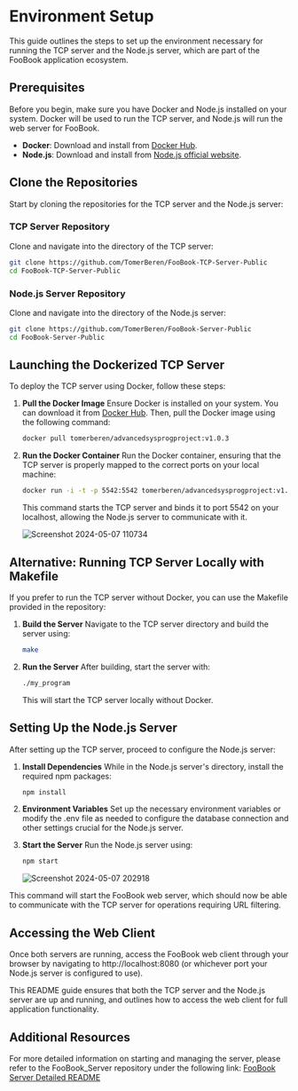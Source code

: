# Environment Setup

This guide outlines the steps to set up the environment necessary for running the TCP server and the Node.js server, which are part of the FooBook application ecosystem.

## Prerequisites

Before you begin, make sure you have Docker and Node.js installed on your system. Docker will be used to run the TCP server, and Node.js will run the web server for FooBook.

- **Docker**: Download and install from [Docker Hub](https://hub.docker.com/).
- **Node.js**: Download and install from [Node.js official website](https://nodejs.org/).

## Clone the Repositories

Start by cloning the repositories for the TCP server and the Node.js server:

### TCP Server Repository

Clone and navigate into the directory of the TCP server:

```bash
git clone https://github.com/TomerBeren/FooBook-TCP-Server-Public
cd FooBook-TCP-Server-Public
```

### Node.js Server Repository

Clone and navigate into the directory of the Node.js server:

```bash
git clone https://github.com/TomerBeren/FooBook-Server-Public
cd FooBook-Server-Public
```
## Launching the Dockerized TCP Server

To deploy the TCP server using Docker, follow these steps:

1. **Pull the Docker Image** Ensure Docker is installed on your system. You can download it from [Docker Hub](https://hub.docker.com/). Then, pull the Docker image using the following command:
   ```bash
   docker pull tomerberen/advancedsysprogproject:v1.0.3
   ```

2. **Run the Docker Container** Run the Docker container, ensuring that the TCP server is properly mapped to the correct ports on your local machine:
    ```bash
    docker run -i -t -p 5542:5542 tomerberen/advancedsysprogproject:v1.0.3
    ```
    This command starts the TCP server and binds it to port 5542 on your localhost, allowing the Node.js server to communicate with it.
      
   ![Screenshot 2024-05-07 110734](https://github.com/TomerBeren/FooBook_Server/assets/118894673/a599293d-f6d1-4493-b877-f63e99da62a4)

## Alternative: Running TCP Server Locally with Makefile

If you prefer to run the TCP server without Docker, you can use the Makefile provided in the repository:

1. **Build the Server** Navigate to the TCP server directory and build the server using:
    ```bash
    make
    ```

2. **Run the Server** After building, start the server with:
    ```bash
    ./my_program
    ```

    This will start the TCP server locally without Docker.

## Setting Up the Node.js Server

After setting up the TCP server, proceed to configure the Node.js server:

1. **Install Dependencies** While in the Node.js server's directory, install the required npm packages:
    ```bash
    npm install
    ```
2. **Environment Variables** Set up the necessary environment variables or modify the .env file as needed to configure the database connection and other settings crucial for the Node.js server.

3. **Start the Server** Run the Node.js server using:
    ```bash
    npm start
    ```
    
    ![Screenshot 2024-05-07 202918](https://github.com/TomerBeren/FooBook_Server/assets/118894673/b96ebe6c-8048-4bcf-875d-7c6a05e8a34b)

This command will start the FooBook web server, which should now be able to communicate with the TCP server for operations requiring URL filtering.

## Accessing the Web Client

Once both servers are running, access the FooBook web client through your browser by navigating to http://localhost:8080 (or whichever port your Node.js server is configured to use).

This README guide ensures that both the TCP server and the Node.js server are up and running, and outlines how to access the web client for full application functionality.

## Additional Resources

For more detailed information on starting and managing the server, please refer to the
FooBook_Server repository under the following link:
[FooBook Server Detailed README](https://github.com/TomerBeren/FooBook_Server)

